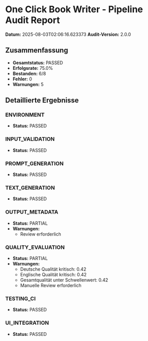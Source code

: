 # One Click Book Writer - Pipeline Audit Report

**Datum:** 2025-08-03T02:06:16.623373
**Audit-Version:** 2.0.0

## Zusammenfassung

- **Gesamtstatus:** PASSED
- **Erfolgsrate:** 75.0%
- **Bestanden:** 6/8
- **Fehler:** 0
- **Warnungen:** 5

## Detaillierte Ergebnisse

### ENVIRONMENT
- **Status:** PASSED

### INPUT_VALIDATION
- **Status:** PASSED

### PROMPT_GENERATION
- **Status:** PASSED

### TEXT_GENERATION
- **Status:** PASSED

### OUTPUT_METADATA
- **Status:** PARTIAL
- **Warnungen:**
  - Review erforderlich

### QUALITY_EVALUATION
- **Status:** PARTIAL
- **Warnungen:**
  - Deutsche Qualität kritisch: 0.42
  - Englische Qualität kritisch: 0.42
  - Gesamtqualität unter Schwellenwert: 0.42
  - Manuelle Review erforderlich

### TESTING_CI
- **Status:** PASSED

### UI_INTEGRATION
- **Status:** PASSED

